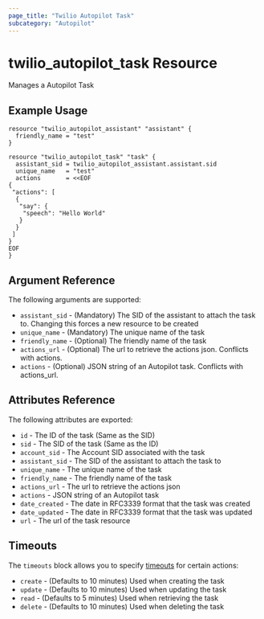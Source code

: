 ```yaml
---
page_title: "Twilio Autopilot Task"
subcategory: "Autopilot"
---
```


# twilio_autopilot_task Resource

Manages a Autopilot Task

## Example Usage

```hcl
resource "twilio_autopilot_assistant" "assistant" {
  friendly_name = "test"
}

resource "twilio_autopilot_task" "task" {
  assistant_sid = twilio_autopilot_assistant.assistant.sid
  unique_name   = "test"
  actions       = <<EOF
{
 "actions": [
  {
   "say": {
    "speech": "Hello World"
   }
  }
 ]
}
EOF
}
```

## Argument Reference

The following arguments are supported:

- `assistant_sid` - (Mandatory) The SID of the assistant to attach the task to. Changing this forces a new resource to be created
- `unique_name` - (Mandatory) The unique name of the task
- `friendly_name` - (Optional) The friendly name of the task
- `actions_url` - (Optional) The url to retrieve the actions json. Conflicts with actions.
- `actions` - (Optional) JSON string of an Autopilot task. Conflicts with actions_url.

## Attributes Reference

The following attributes are exported:

- `id` - The ID of the task (Same as the SID)
- `sid` - The SID of the task (Same as the ID)
- `account_sid` - The Account SID associated with the task
- `assistant_sid` - The SID of the assistant to attach the task to
- `unique_name` - The unique name of the task
- `friendly_name` - The friendly name of the task
- `actions_url` - The url to retrieve the actions json
- `actions` - JSON string of an Autopilot task
- `date_created` - The date in RFC3339 format that the task was created
- `date_updated` - The date in RFC3339 format that the task was updated
- `url` - The url of the task resource

## Timeouts

The `timeouts` block allows you to specify [timeouts](https://www.terraform.io/docs/configuration/resources.html#timeouts) for certain actions:

- `create` - (Defaults to 10 minutes) Used when creating the task
- `update` - (Defaults to 10 minutes) Used when updating the task
- `read` - (Defaults to 5 minutes) Used when retrieving the task
- `delete` - (Defaults to 10 minutes) Used when deleting the task
